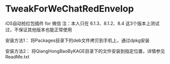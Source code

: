 # TweakForWeChatRedEnvelop

iOS自动抢红包插件 for 微信
注：本人只在 6.1.3、8.1.2、8.4 这3个版本上测试过，不保证其他版本也能正常使用

安装方法1：
将Packages目录下的deb文件拷贝到手机上，通过dpkg安装

安装方法2：
将QiangHongBaoByKAGE目录下的文件安装到指定位置，详情参见ReadMe.txt

